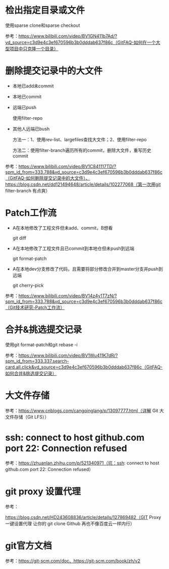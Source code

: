 # 检出指定目录或文件

使用sparse clone和sparse checkout

参考：https://www.bilibili.com/video/BV1GN411b7Ad/?vd_source=c3d9e4c3ef670596b3b0dddab637f86c（GitFAQ-如何在一个大型项目中只克隆一个目录）

# 删除提交记录中的大文件

- 本地已add未commit

- 本地已commit

- 远端已push

  使用filter-repo

- 其他人远端已bush

  方法一：1、使用rev-list、largefiles查找大文件；2、使用filter-repo
  
  方法二：使用filter-branch遍历所有的commit，删除大文件，重写历史commit

参考：https://www.bilibili.com/video/BV1C841117TD/?spm_id_from=333.788&vd_source=c3d9e4c3ef670596b3b0dddab637f86c（GitFAQ-如何删除提交记录中的大文件）、https://blog.csdn.net/dd121494648/article/details/102277068（第一次用git filter-branch 有点爽）

# Patch工作流

- A在本地修改了工程文件但未add、commit，B想看

  git diff

- A在本地修改了工程文件且已commit到本地仓但未push到远端

  git format-patch

- A在本地dev分支修改了代码，且需要将部分修改合并到master分支并push到远端

  git cherry-pick

参考：https://www.bilibili.com/video/BV14z4y1T7zN/?spm_id_from=333.788&vd_source=c3d9e4c3ef670596b3b0dddab637f86c（Git技术研究-Patch工作流）

# 合并&挑选提交记录

使用git format-patch和git rebase -i

参考：https://www.bilibili.com/video/BV1Wu411K7dR/?spm_id_from=333.337.search-card.all.click&vd_source=c3d9e4c3ef670596b3b0dddab637f86c（GitFAQ-如何合并&挑选提交记录）

# 大文件存储

参考：https://www.cnblogs.com/cangqinglang/p/13097777.html（详解 Git 大文件存储（Git LFS））

# ssh: connect to host github.com port 22: Connection refused

参考：https://zhuanlan.zhihu.com/p/521340971（坑：ssh: connect to host github.com port 22: Connection refused）

# git proxy 设置代理

参考：

https://blog.csdn.net/HD243608836/article/details/127869482（GIT Proxy 一键设置代理 让你的 git clone Github 再也不像百度云一样内行）

# git官方文档

参考：https://git-scm.com/doc、https://git-scm.com/book/zh/v2